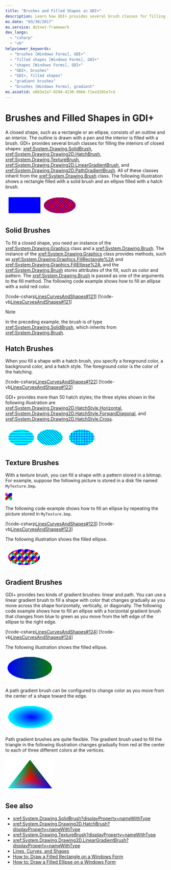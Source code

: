 ```yaml
---
title: "Brushes and Filled Shapes in GDI+"
description: Learn how GDI+ provides several brush classes for filling in the interiors of closed shapes, such as a rectangle or an ellipse.
ms.date: "03/30/2017"
ms.service: dotnet-framework
dev_langs:
  - "csharp"
  - "vb"
helpviewer_keywords:
  - "brushes [Windows Forms], GDI+"
  - "filled shapes [Windows Forms], GDI+"
  - "shapes [Windows Forms], GDI+"
  - "GDI+, brushes"
  - "GDI+, filled shapes"
  - "gradient brushes"
  - "brushes [Windows Forms], gradient"
ms.assetid: e863e2a7-0294-4130-99b6-f1ea3201e7cd
---
```

# Brushes and Filled Shapes in GDI+

A closed shape, such as a rectangle or an ellipse, consists of an outline and an interior. The outline is drawn with a pen and the interior is filled with a brush. GDI+ provides several brush classes for filling the interiors of closed shapes: <xref:System.Drawing.SolidBrush>, <xref:System.Drawing.Drawing2D.HatchBrush>, <xref:System.Drawing.TextureBrush>, <xref:System.Drawing.Drawing2D.LinearGradientBrush>, and <xref:System.Drawing.Drawing2D.PathGradientBrush>. All of these classes inherit from the <xref:System.Drawing.Brush> class. The following illustration shows a rectangle filled with a solid brush and an ellipse filled with a hatch brush.

![Screenshot of a rectangle filled with a solid brush and an ellipse filled with a hatch brush.](./media/aboutgdip02-art17.gif "Aboutgdip02_art17")

## Solid Brushes

To fill a closed shape, you need an instance of the <xref:System.Drawing.Graphics> class and a <xref:System.Drawing.Brush>. The instance of the <xref:System.Drawing.Graphics> class provides methods, such as <xref:System.Drawing.Graphics.FillRectangle%2A> and <xref:System.Drawing.Graphics.FillEllipse%2A>, and the <xref:System.Drawing.Brush> stores attributes of the fill, such as color and pattern. The <xref:System.Drawing.Brush> is passed as one of the arguments to the fill method. The following code example shows how to fill an ellipse with a solid red color.

[!code-csharp[LinesCurvesAndShapes#121](~/samples/snippets/csharp/VS_Snippets_Winforms/LinesCurvesAndShapes/CS/Class1.cs#121)]
[!code-vb[LinesCurvesAndShapes#121](~/samples/snippets/visualbasic/VS_Snippets_Winforms/LinesCurvesAndShapes/VB/Class1.vb#121)]

> [!NOTE]
> In the preceding example, the brush is of type <xref:System.Drawing.SolidBrush>, which inherits from <xref:System.Drawing.Brush>.

## Hatch Brushes

When you fill a shape with a hatch brush, you specify a foreground color, a background color, and a hatch style. The foreground color is the color of the hatching.

[!code-csharp[LinesCurvesAndShapes#122](~/samples/snippets/csharp/VS_Snippets_Winforms/LinesCurvesAndShapes/CS/Class1.cs#122)]
[!code-vb[LinesCurvesAndShapes#122](~/samples/snippets/visualbasic/VS_Snippets_Winforms/LinesCurvesAndShapes/VB/Class1.vb#122)]

GDI+ provides more than 50 hatch styles; the three styles shown in the following illustration are <xref:System.Drawing.Drawing2D.HatchStyle.Horizontal>, <xref:System.Drawing.Drawing2D.HatchStyle.ForwardDiagonal>, and <xref:System.Drawing.Drawing2D.HatchStyle.Cross>.

![Screenshot of three ellipses that are filled with a horizontal hatch brush, forward diagonal hatch brush, and a cross hatch brush.](./media/aboutgdip02-art18.gif "Aboutgdip02_art18")

## Texture Brushes

With a texture brush, you can fill a shape with a pattern stored in a bitmap. For example, suppose the following picture is stored in a disk file named `MyTexture.bmp`.

![Screenshot of the My Texture dot b m p file.](./media/aboutgdip02-art19.gif "Aboutgdip02_Art19")

The following code example shows how to fill an ellipse by repeating the picture stored in `MyTexture.bmp`.

[!code-csharp[LinesCurvesAndShapes#123](~/samples/snippets/csharp/VS_Snippets_Winforms/LinesCurvesAndShapes/CS/Class1.cs#123)]
[!code-vb[LinesCurvesAndShapes#123](~/samples/snippets/visualbasic/VS_Snippets_Winforms/LinesCurvesAndShapes/VB/Class1.vb#123)]

The following illustration shows the filled ellipse.

![Screenshot of an ellipse that is filled with a texture brush.](./media/aboutgdip02-art20.gif "AboutGdip02_Art20")

## Gradient Brushes

GDI+ provides two kinds of gradient brushes: linear and path. You can use a linear gradient brush to fill a shape with color that changes gradually as you move across the shape horizontally, vertically, or diagonally. The following code example shows how to fill an ellipse with a horizontal gradient brush that changes from blue to green as you move from the left edge of the ellipse to the right edge.

[!code-csharp[LinesCurvesAndShapes#124](~/samples/snippets/csharp/VS_Snippets_Winforms/LinesCurvesAndShapes/CS/Class1.cs#124)]
[!code-vb[LinesCurvesAndShapes#124](~/samples/snippets/visualbasic/VS_Snippets_Winforms/LinesCurvesAndShapes/VB/Class1.vb#124)]

The following illustration shows the filled ellipse.

![Screenshot of an ellipse filled with a horizontal gradient brush.](./media/aboutgdip02-art21.gif "AboutGdip02_Art21")

A path gradient brush can be configured to change color as you move from the center of a shape toward the edge.

![Screenshot of an ellipse filled with a path gradient brush.](./media/aboutgdip02-art22.gif "AboutGdip02_Art22")

Path gradient brushes are quite flexible. The gradient brush used to fill the triangle in the following illustration changes gradually from red at the center to each of three different colors at the vertices.

![Screenshot of a triangle filled with a path gradient brush.](./media/aboutgdip02-art23.gif "AboutGdip02_Art23")

## See also

- <xref:System.Drawing.SolidBrush?displayProperty=nameWithType>
- <xref:System.Drawing.Drawing2D.HatchBrush?displayProperty=nameWithType>
- <xref:System.Drawing.TextureBrush?displayProperty=nameWithType>
- <xref:System.Drawing.Drawing2D.LinearGradientBrush?displayProperty=nameWithType>
- [Lines, Curves, and Shapes](lines-curves-and-shapes.md)
- [How to: Draw a Filled Rectangle on a Windows Form](how-to-draw-a-filled-rectangle-on-a-windows-form.md)
- [How to: Draw a Filled Ellipse on a Windows Form](how-to-draw-a-filled-ellipse-on-a-windows-form.md)
